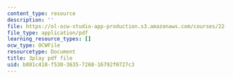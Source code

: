 ```yaml
---
content_type: resource
description: ''
file: https://ol-ocw-studio-app-production.s3.amazonaws.com/courses/22-01-introduction-to-nuclear-engineering-and-ionizing-radiation-fall-2016/b881c418f5303635726816792f0727c3_yYto-sIfHjo.pdf
file_type: application/pdf
learning_resource_types: []
ocw_type: OCWFile
resourcetype: Document
title: 3play pdf file
uid: b881c418-f530-3635-7268-16792f0727c3
---
```


